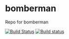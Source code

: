 # bomberman
Repo for bomberman

[![Build Status](https://travis-ci.org/NadzwyczajnaGrupaRobocza/bomberman.svg?branch=master)](https://travis-ci.org/NadzwyczajnaGrupaRobocza/bomberman) [![Build status](https://ci.appveyor.com/api/projects/status/421n9ilshmx9sk7x/branch/master?svg=true)](https://ci.appveyor.com/project/kn65op/bomberman/branch/master)
